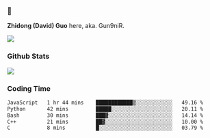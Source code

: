 ### 👋 

**Zhidong (David) Guo** here, aka. Gun9niR.

![](https://komarev.com/ghpvc/?username=Gun9niR&label=Total+Views)

### Github Stats

<img src="https://github-readme-stats.vercel.app/api?username=Gun9niR&count_private=true&show_icons=true&theme=vue-dark&hide_title=true">

### Coding Time

<!--START_SECTION:waka-->

```txt
JavaScript   1 hr 44 mins    ████████████▒░░░░░░░░░░░░   49.16 %
Python       42 mins         █████░░░░░░░░░░░░░░░░░░░░   20.11 %
Bash         30 mins         ███▓░░░░░░░░░░░░░░░░░░░░░   14.14 %
C++          21 mins         ██▓░░░░░░░░░░░░░░░░░░░░░░   10.00 %
C            8 mins          █░░░░░░░░░░░░░░░░░░░░░░░░   03.79 %
```

<!--END_SECTION:waka-->
